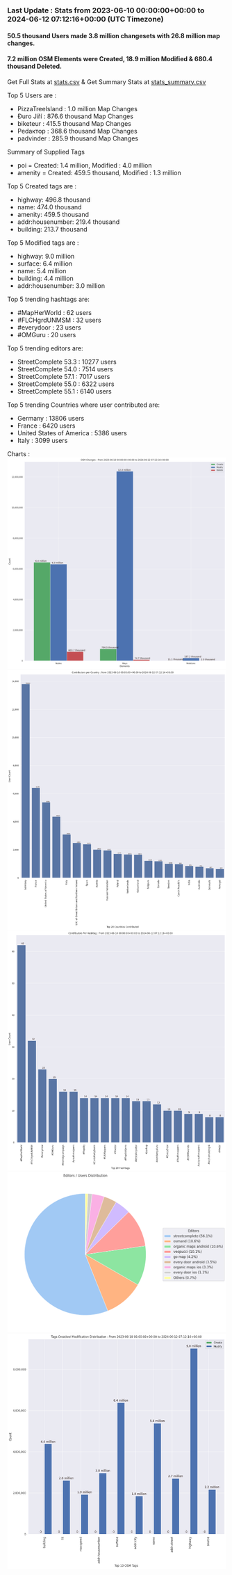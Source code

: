 ### Last Update : Stats from 2023-06-10 00:00:00+00:00 to 2024-06-12 07:12:16+00:00 (UTC Timezone)

#### 50.5 thousand Users made 3.8 million changesets with 26.8 million map changes.
#### 7.2 million OSM Elements were Created, 18.9 million Modified & 680.4 thousand Deleted.
Get Full Stats at [stats.csv](/stats/fieldmappers/Daily/stats.csv)
 & Get Summary Stats at [stats_summary.csv](/stats/fieldmappers/Daily/stats_summary.csv)

Top 5 Users are : 
- PizzaTreeIsland : 1.0 million Map Changes
- Đuro Jiří : 876.6 thousand Map Changes
- biketeur : 415.5 thousand Map Changes
- Реdактор : 368.6 thousand Map Changes
- padvinder : 285.9 thousand Map Changes

Summary of Supplied Tags
- poi = Created: 1.4 million, Modified : 4.0 million
- amenity = Created: 459.5 thousand, Modified : 1.3 million


Top 5 Created tags are :
- highway: 496.8 thousand
- name: 474.0 thousand
- amenity: 459.5 thousand
- addr:housenumber: 219.4 thousand
- building: 213.7 thousand


Top 5 Modified tags are :
- highway: 9.0 million
- surface: 6.4 million
- name: 5.4 million
- building: 4.4 million
- addr:housenumber: 3.0 million


Top 5 trending hashtags are:
- #MapHerWorld : 62 users
- #FLCHgrdUNMSM : 32 users
- #everydoor : 23 users
- #OMGuru : 20 users


Top 5 trending editors are:
- StreetComplete 53.3 : 10277 users
- StreetComplete 54.0 : 7514 users
- StreetComplete 57.1 : 7017 users
- StreetComplete 55.0 : 6322 users
- StreetComplete 55.1 : 6140 users


Top 5 trending Countries where user contributed are:
- Germany : 13806 users
- France : 6420 users
- United States of America : 5386 users
- Italy : 3099 users


 Charts : 
![Alt text](./stats_osm_changes.png) 
![Alt text](./stats_users_per_country.png) 
![Alt text](./stats_users_per_hashtag.png) 
![Alt text](./stats_editors_pie_chart.png) 
![Alt text](./stats_tags.png) 
